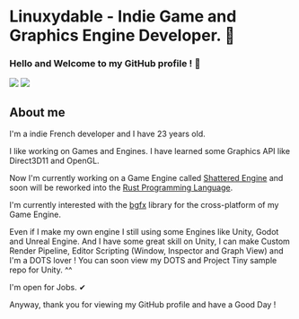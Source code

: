 # Linuxydable - Indie Game and Graphics Engine Developer. 🐧
### Hello and Welcome to my GitHub profile ! 🎉

![](https://github-readme-stats.vercel.app/api?username=Linuxydable&count_private=true&show_icons=true&theme=tokyonight) ![](https://github-readme-stats.vercel.app/api/top-langs/?username=Linuxydable&layout=compact&theme=tokyonight)




## About me
I'm a indie French developer and I have 23 years old.

I like working on Games and Engines.
I have learned some Graphics API like Direct3D11 and OpenGL.

Now I'm currently working on a Game Engine called [Shattered Engine](https://github.com/Shattered-Devs/ShatteredEngine) and soon will be reworked into the [Rust Programming Language](https://www.rust-lang.org/).

I'm currently interested with the [bgfx](https://github.com/bkaradzic/bgfx) library for the cross-platform of my Game Engine.


Even if I make my own engine I still using some Engines like Unity, Godot and Unreal Engine.
And I have some great skill on Unity, I can make Custom Render Pipeline, Editor Scripting (Window, Inspector and Graph View) and I'm a DOTS lover !
You can soon view my DOTS and Project Tiny sample repo for Unity. ^^

I'm open for Jobs. ✔

Anyway, thank you for viewing my GitHub profile and have a Good Day !
